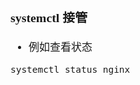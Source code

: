<span  style="font-family: Simsun,serif; font-size: 17px; ">

### systemctl 接管

- 例如查看状态
~~~
systemctl status nginx
~~~

</span>